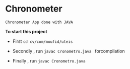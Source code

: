 # Chronometer 

    Chronometer App done with JAVA

**To start this project**

* First `cd cv/com/moufid/uteis`  

* Secondly , run `javac Cronometro.java ` forcompilation

* Finally , run `javac Cronometro.java`